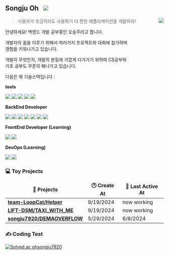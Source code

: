 ## Songju Oh &nbsp; <img src="https://img.shields.io/badge/dhthdwn7920@gmail.com-EA4335?style=flat-square&logo=gmail&logoColor=white">

<picture>
  <source
    srcset="https://github-readme-stats.vercel.app/api?username=songju7920&show_icons=true&theme=midnight-purple"
    media="(prefers-color-scheme: dark)"
  />
  <source
    srcset="https://github-readme-stats.vercel.app/api?username=innei&show_icons=true"
    media="(prefers-color-scheme: light), (prefers-color-scheme: no-preference)"
  />
  <img src="https://github-readme-stats.vercel.app/api?username=innei&show_icons=true" align=right />
</picture>

> 사용자가 조금이라도 사용하기 더 편한 애플리캐이션을 개발하자!
<p>
  안녕하세요! 백엔드 개발 공부중인 오송주라고 합니다.

  개발자의 꿈을 이루기 위해서 여러가지 프로젝트와 대회에 참가하며 <br> 경험을 키워나가고 있습니다. 

  개발이 무엇인지, 개발의 본질에 가깝게 다가가기 위하여 CS공부와  <br> 기초 공부도 꾸준히 해나가고 있습니다.

  다음은 제 기술스택입니다 :
</p>


**tools**

<p>
  <img src="https://img.shields.io/badge/Notion-000000?style=flat-square&logo=notion&logoColor=white">
  <img src="https://img.shields.io/badge/Git-F05032?style=flat-square&logo=git&logoColor=white">
  <img src="https://img.shields.io/badge/Github-181717?style=flat-square&logo=github&logoColor=white">
  <img src="https://img.shields.io/badge/VScode-007ACC?style=flat-square&logo=visualStudioCode&logoColor=white">
  <img src="https://img.shields.io/badge/Intellij IDEA-000000?style=flat-square&logo=intellijidea&logoColor=white">
</p>

**BackEnd Developer**
<p>
  <img src="https://img.shields.io/badge/JavaScript-F7DF1E?style=flat-square&logo=javaScript&logoColor=white">
  <img src="https://img.shields.io/badge/Node.js-339933?style=flat-square&logo=Node.js&logoColor=white">
  <img src="https://img.shields.io/badge/Express-000000?style=flat-square&logo=express&logoColor=white">
  <img src="https://img.shields.io/badge/TypeScript-3178C6?style=flat-square&logo=TypeScript&logoColor=white">
  <img src="https://img.shields.io/badge/Nest.js-E0234E?style=flat-square&logo=nestjs&logoColor=white">
  <img src="https://img.shields.io/badge/SpringBoot-6DB33F?style=flat-square&logo=springboot&logoColor=white">
  <img src="https://img.shields.io/badge/MySQL-4479A1?style=flat-square&logo=MySQL&logoColor=white">
</p>


**FrontEnd Developer (Learning)**
<p>
  <img src="https://img.shields.io/badge/React-61DAFB?style=flat-square&logo=react&logoColor=white">
  <img src="https://img.shields.io/badge/Tailwind CSS-06B6D4?style=flat-square&logo=tailwindcss&logoColor=white">
</p>

**DevOps (Learning)**
<p>
  <img src="https://img.shields.io/badge/Docker-2496ED?style=flat-square&logo=docker&logoColor=white">
  <img src="https://img.shields.io/badge/AWS-FF9900?style=flat-square&logo=amazonwebservices&logoColor=white">
</p>

### **💻 Toy Projects**
<table>
  <thead align=center>
    <tr border: none;>
      <td><b>🎁 Projects</b></td>
      <td><b>🕐 Create At</b></td>
      <td><b>📅 Last Active At</b></td>
    </tr>
  </thead>
  <tbody>
    <tr>
      <td><a href=https://github.com/Team-LoopCat/Helper_Backend target=_blank><b>team-LoopCat/Helper</b></a></td>
      <td>9/19/2024</td>
      <td>now working</td>
    </tr>
    <tr>
      <td><a href=https://github.com/LIFT-dsm/Tunicate target=_blank><b>LIFT-DSM/TAXI_WITH_ME</b></a></td>
      <td>9/19/2024</td>
      <td>now working</td>
    </tr>
    <tr>
      <td><a href=https://github.com/songju7920/DEMAOVERFLOW target=_blank><b>songju7920/DEMAOVERFLOW</b></a></td>
      <td>5/29/2024</td>
      <td>6/8/2024</td>
    </tr>
  </tbody>
</table>

### **✍️ Coding Test**
[![Solved.ac ohsongju7920](http://mazassumnida.wtf/api/v2/generate_badge?boj=ohsongju7920)](https://solved.ac/ohsongju7920)
